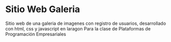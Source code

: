 # Sitio Web Galeria

Sitio web de una galeria de imagenes con registro de usuarios, desarrollado con html, css y javascript en laragon
Para la clase de Plataformas de Programación Empresariales
